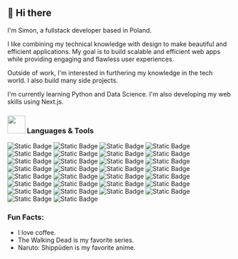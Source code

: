 ## 👋 Hi there

I'm Simon, a fullstack developer based in Poland.

I like combining my technical knowledge with design to make beautiful and efficient applications. My goal is to build scalable and efficient web apps while providing engaging and flawless user experiences.

Outside of work, I'm interested in furthering my knowledge in the tech world. I also build many side projects.

I'm currently learning Python and Data Science. I'm also developing my web skills using Next.js.

###  <img src="https://em-content.zobj.net/source/microsoft-teams/337/writing-hand_270d-fe0f.png" width="40px" /> Languages & Tools

![Static Badge](https://img.shields.io/badge/Next.js-r?style=for-the-badge&logo=nextdotjs&logoColor=%23fff&labelColor=%23000000&color=%23000000) ![Static Badge](https://img.shields.io/badge/React.js-r?style=for-the-badge&logo=react&logoColor=%23333&labelColor=%2361DAFB&color=%2361DAFB) ![Static Badge](https://img.shields.io/badge/redux-r?style=for-the-badge&logo=redux&logoColor=%23fff&labelColor=%23764ABC&color=%23764ABC) ![Static Badge](https://img.shields.io/badge/React%20Query-r?style=for-the-badge&logo=reactquery&logoColor=%23fff&labelColor=%23FF4154&color=%23FF4154) ![Static Badge](https://img.shields.io/badge/React%20Router-r?style=for-the-badge&logo=reactrouter&logoColor=%23fff&labelColor=%23CA4245&color=%23CA4245) ![Static Badge](https://img.shields.io/badge/express.js-r?style=for-the-badge&logo=express&logoColor=%23fff&labelColor=%23000000&color=%23000000) ![Static Badge](https://img.shields.io/badge/node.js-r?style=for-the-badge&logo=nodedotjs&logoColor=%23fff&labelColor=%235FA04E&color=%235FA04E) ![Static Badge](https://img.shields.io/badge/TypeScript-r?style=for-the-badge&logo=typescript&logoColor=%23fff&labelColor=%233178C6&color=%233178C6) ![Static Badge](https://img.shields.io/badge/javascript-r?style=for-the-badge&logo=javascript&logoColor=%23333&labelColor=%23F7DF1E&color=%23F7DF1E) ![Static Badge](https://img.shields.io/badge/php-r?style=for-the-badge&logo=php&logoColor=%23fff&labelColor=%23777BB4&color=%23777BB4) ![Static Badge](https://img.shields.io/badge/html-r?style=for-the-badge&logo=html5&logoColor=%23fff&labelColor=%23E34F26&color=%23E34F26) ![Static Badge](https://img.shields.io/badge/css-r?style=for-the-badge&logo=css3&logoColor=%23fff&labelColor=%231572B6&color=%231572B6)
![Static Badge](https://img.shields.io/badge/sass-r?style=for-the-badge&logo=sass&logoColor=%23fff&labelColor=%23CC6699&color=%23CC6699) ![Static Badge](https://img.shields.io/badge/bootstrap-b?style=for-the-badge&logo=bootstrap&logoColor=%23fff&labelColor=%237952B3&color=%237952B3) ![Static Badge](https://img.shields.io/badge/tailwind%20css-b?style=for-the-badge&logo=tailwindcss&logoColor=%23fff&labelColor=%2306B6D4&color=%2306B6D4) ![Static Badge](https://img.shields.io/badge/python-r?style=for-the-badge&logo=python&logoColor=%23fff&labelColor=%233776AB&color=%233776AB) ![Static Badge](https://img.shields.io/badge/figma-r?style=for-the-badge&logo=figma&logoColor=%23fff&labelColor=%23F24E1E&color=%23F24E1E) ![Static Badge](https://img.shields.io/badge/postman-r?style=for-the-badge&logo=postman&logoColor=%23fff&labelColor=%23FF6C37&color=%23FF6C37) ![Static Badge](https://img.shields.io/badge/notion-r?style=for-the-badge&logo=notion&logoColor=%23fff&labelColor=%23000000&color=%23000000) ![Static Badge](https://img.shields.io/badge/vite-r?style=for-the-badge&logo=vite&logoColor=%23fff&labelColor=%23646CFF&color=%23646CFF) ![Static Badge](https://img.shields.io/badge/vitest-r?style=for-the-badge&logo=vitest&logoColor=%23fff&labelColor=%236E9F18&color=%236E9F18) ![Static Badge](https://img.shields.io/badge/cypress-r?style=for-the-badge&logo=cypress&logoColor=%23fff&labelColor=%2369D3A7&color=%2369D3A7) ![Static Badge](https://img.shields.io/badge/mongodb-r?style=for-the-badge&logo=mongodb&logoColor=%23fff&labelColor=%2347A248&color=%2347A248) ![Static Badge](https://img.shields.io/badge/supabase-r?style=for-the-badge&logo=supabase&logoColor=%23fff&labelColor=%233FCF8E&color=%233FCF8E) ![Static Badge](https://img.shields.io/badge/postgresql-r?style=for-the-badge&logo=postgresql&logoColor=%23fff&labelColor=%234169E1&color=%234169E1) ![Static Badge](https://img.shields.io/badge/netlify-r?style=for-the-badge&logo=netlify&logoColor=%23fff&labelColor=%2300C7B7&color=%2300C7B7) ![Static Badge](https://img.shields.io/badge/vercel-r?style=for-the-badge&logo=vercel&logoColor=%23fff&labelColor=%23000000&color=%23000000) ![Static Badge](https://img.shields.io/badge/mui-r?style=for-the-badge&logo=mui&logoColor=%23fff&labelColor=%23007FFF&color=%23007FFF)
![Static Badge](https://img.shields.io/badge/Shadcn%2Fui-r?style=for-the-badge&logo=shadcnui&logoColor=%23fff&labelColor=%23000000&color=%23000000) ![Static Badge](https://img.shields.io/badge/npm-r?style=for-the-badge&logo=npm&logoColor=%23fff&labelColor=%23CB3837&color=%23CB3837)

### Fun Facts:
- I love coffee.
- The Walking Dead is my favorite series.
- Naruto: Shippūden is my favorite anime.
<!--
**S1mon009/S1mon009** is a ✨ _special_ ✨ repository because its `README.md` (this file) appears on your GitHub profile.

Here are some ideas to get you started:

- 🔭 I’m currently working on ...
- 🌱 I’m currently learning ...
- 👯 I’m looking to collaborate on ...
- 🤔 I’m looking for help with ...
- 💬 Ask me about ...
- 📫 How to reach me: ...
- 😄 Pronouns: ...
- ⚡ Fun fact: ...
-->
